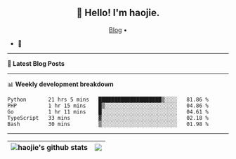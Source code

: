 <h2 align="center">👋 Hello! I'm haojie.</h2>
<p align="center">
  <a href="https://aoyouer.com">Blog</a> •
</p>


- 🔭 


-------

**📝 Latest Blog Posts**


-------

📊 **Weekly development breakdown**
<!--START_SECTION:waka-->

```text
Python       21 hrs 5 mins   ████████████████████▒░░░░   81.86 %
PHP          1 hr 15 mins    █▒░░░░░░░░░░░░░░░░░░░░░░░   04.86 %
Go           1 hr 11 mins    █░░░░░░░░░░░░░░░░░░░░░░░░   04.61 %
TypeScript   33 mins         ▓░░░░░░░░░░░░░░░░░░░░░░░░   02.18 %
Bash         30 mins         ▒░░░░░░░░░░░░░░░░░░░░░░░░   01.98 %
```

<!--END_SECTION:waka-->

-------



| <img align="center" src="https://github-readme-stats.vercel.app/api?username=haojie06&show_icons=true&theme=graywhite&show_icons=true&count_private=true&include_all_commits=true&hide_border=true" alt="haojie's github stats" /> | <img align="center" src="https://github-readme-stats.vercel.app/api/top-langs/?username=haojie06&layout=compact&theme=graywhite&hide_border=true&hide=css,html" /> |
| ------------- | ------------- |


